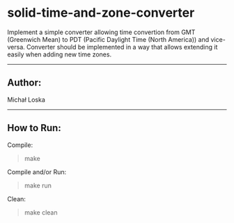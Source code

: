 # solid-time-and-zone-converter
Implement a simple converter allowing time convertion from GMT (Greenwich Mean) to  PDT (Pacific Daylight Time (North America)) and vice-versa. Converter should be implemented  in a way that allows extending it easily when adding new time zones.

___
## Author:
Michał Loska

___
## How to Run:

Compile:
>make

Compile and/or Run:
>make run

Clean:
>make clean
